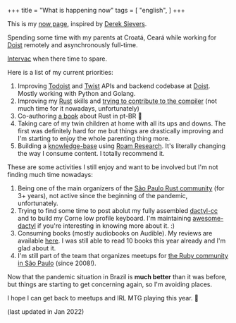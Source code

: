 +++
title = "What is happening now"
tags = [
  "english",
]
+++

This is my [now page](http://nownownow.com/about), inspired
by [Derek Sievers](https://sivers.org/now).

Spending some time with my parents at Croatá, Ceará while working for
[Doist](https://doist.com) remotely and asynchronously full-time.

[Intervac](https://intervac-homeexchange.com) when there time to spare.

Here is a list of my current priorities:

1. Improving [Todoist](https://developer.todoist.com) and
   [Twist](https://developer.twist.com) APIs and backend codebase at
   [Doist](https://doist.com). Mostly working with Python and Golang.
1. Improving my [Rust](https://www.rust-lang.org/en-US/) skills and [trying to
   contribute to the compiler](/post/contributing-to-rust/) (not much time for
   it nowadays, unfortunately)
1. Co-authoring [a book](https://www.casadocodigo.com.br/products/livro-rust)
   about Rust in pt-BR 🦀
1. Taking care of my twin children at home with all its ups and downs. The first
   was definitely hard for me but things are drastically improving and I'm
   starting to enjoy the whole parenting thing more.
1. Building a [knowledge-base](/knowledgebase) using [Roam
   Research](https://roamresearch.com). It's literally changing the way I
   consume content. I totally recommend it.

These are some activities I still enjoy and want to be involved but I'm not finding much time nowadays:

1. Being one of the main organizers of the [São Paulo Rust
   community](https://www.meetup.com/Rust-Sao-Paulo-Meetup/) (for 3+ years), not
   active since the beginning of the pandemic, unfortunately.
1. Trying to find some time to post abolut my fully assembled
   [dactyl-cc](https://github.com/mjohns/dactyl-cc/) and to build my Corne low
   profile keyboard. I'm maintaining
   [awesome-dactyl](https://github.com/PotHix/awesome-dactyl) if you're
   interesting in knowing more about it. :)
1. Consuming books (mostly audiobooks on Audible). My reviews are available
   [here](https://pothix.com/tags/books/). I was still able to read 10 books
   this year already and I'm glad about it.
1. I'm still part of the team that organizes meetups for [the Ruby community in
   São Paulo](https://gurusp.org) (since 2008!).

Now that the pandemic situation in Brazil is **much better** than it was before,
but things are starting to get concerning again, so I'm avoiding places.

I hope I can get back to meetups and IRL MTG playing this year. 🤞

(last updated in Jan 2022)
